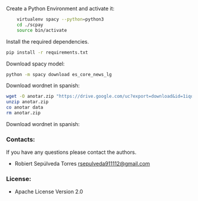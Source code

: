
Create a Python Environment and activate it:
```bash 
    virtualenv spacy --python=python3
    cd ./scpay
    source bin/activate
```

Install the required dependencies.
```bash
pip install -r requirements.txt
```

Download spacy model:
```bash
python -m spacy download es_core_news_lg
```

Download wordnet in spanish:
```bash
wget -O anotar.zip "https://drive.google.com/uc?export=download&id=1iqq8MGOx7WwaBEHNM2ZvC7zRTFaP4dlh"
unzip anotar.zip
co anotar data
rm anotar.zip
```

Download wordnet in spanish:


### Contacts:
If you have any questions please contact the authors.   
  * Robiert Sepúlveda Torres rsepulveda911112@gmail.com 

  
### License:
  * Apache License Version 2.0 